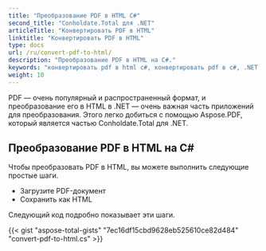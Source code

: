 ```yaml
---
title: "Преобразование PDF в HTML С#"
second_title: "Conholdate.Total для .NET"
articleTitle: "Конвертировать PDF в HTML"
linktitle: "Конвертировать PDF в HTML"
type: docs
url: /ru/convert-pdf-to-html/
description: "Преобразование PDF в HTML на C#."
keywords: "конвертировать pdf в html c#, конвертировать pdf в c#, .NET конвертировать pdf в html, pdf в html asp .net"
weight: 10
---
```


PDF — очень популярный и распространенный формат, и преобразование его в HTML в .NET — очень важная часть приложений для преобразования. Этого легко добиться с помощью Aspose.PDF, который является частью Conholdate.Total для .NET.

## **Преобразование PDF в HTML на C#**
Чтобы преобразовать PDF в HTML, вы можете выполнить следующие простые шаги.

- Загрузите PDF-документ
- Сохранить как HTML

Следующий код подробно показывает эти шаги.

{{< gist "aspose-total-gists" "7ec16df15cbd9628eb525610ce82d484" "convert-pdf-to-html.cs" >}}
